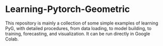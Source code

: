 # Learning-Pytorch-Geometric
This repository is mainly a collection of some simple examples of learning PyG, with detailed procedures, from data loading, to model building, to training, forecasting, and visualization. It can be run directly in Google Colab.
